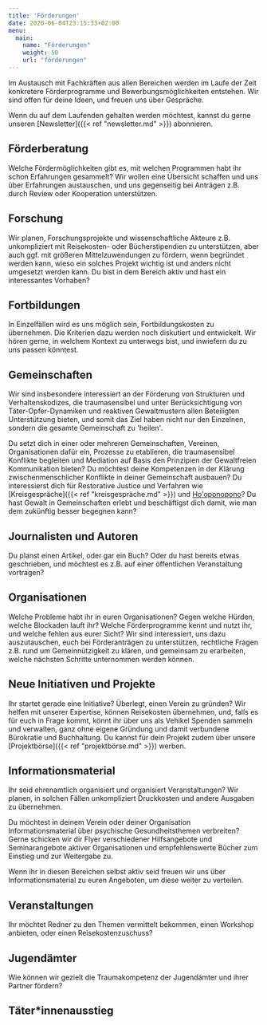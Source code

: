 ```yaml
---
title: 'Förderungen'
date: 2020-06-04T23:15:33+02:00
menu:
  main:
    name: "Förderungen"
    weight: 50
    url: "förderungen"
---
```


Im Austausch mit Fachkräften aus allen Bereichen werden im Laufe der Zeit konkretere Förderprogramme und Bewerbungsmöglichkeiten entstehen. Wir sind offen für deine Ideen, und freuen uns über Gespräche.

Wenn du auf dem Laufenden gehalten werden möchtest, kannst du gerne unseren [Newsletter]({{< ref "newsletter.md" >}}) abonnieren. 

## Förderberatung

Welche Fördermöglichkeiten gibt es, mit welchen Programmen habt ihr schon Erfahrungen gesammelt? Wir wollen eine Übersicht schaffen und uns über Erfahrungen austauschen, und uns gegenseitig bei Anträgen z.B. durch Review oder Kooperation unterstützen.

## Forschung

Wir planen, Forschungsprojekte und wissenschaftliche Akteure z.B. unkompliziert mit Reisekosten- oder Bücherstipendien zu unterstützen, aber auch ggf. mit größeren Mittelzuwendungen zu fördern, wenn begründet werden kann, wieso ein solches Projekt wichtig ist und anders nicht umgesetzt werden kann. Du bist in dem Bereich aktiv und hast ein interessantes Vorhaben?

## Fortbildungen

In Einzelfällen wird es uns möglich sein, Fortbildungskosten zu übernehmen. Die Kriterien dazu werden noch diskutiert und entwickelt. Wir hören gerne, in welchem Kontext zu unterwegs bist, und inwiefern du zu uns passen könntest. 

## Gemeinschaften

Wir sind insbesondere interessiert an der Förderung von Strukturen und Verhaltenskodizes, die traumasensibel und unter Berücksichtigung von Täter-Opfer-Dynamiken und reaktiven Gewaltmustern allen Beteiligten Unterstützung bieten, und somit das Ziel haben nicht nur den Einzelnen, sondern die gesamte Gemeinschaft zu 'heilen'.

Du setzt dich in einer oder mehreren Gemeinschaften, Vereinen, Organisationen dafür ein, Prozesse zu etablieren, die traumasensibel Konflikte begleiten und Mediation auf Basis den Prinzipien der Gewaltfreien Kommunikation bieten? Du möchtest deine Kompetenzen in der Klärung zwischenmenschlicher Konflikte in deiner Gemeinschaft ausbauen? Du interessierst dich für Restorative Justice und Verfahren wie [Kreisgespräche]({{< ref "kreisgespräche.md" >}}) und [Ho'oponopono](https://www.narf.org/nill/documents/peacemaking/1995-meyer-to-set-right.pdf)? Du hast Gewalt in Gemeinschaften erlebt und beschäftigst dich damit, wie man dem zukünftig besser begegnen kann?

## Journalisten und Autoren

Du planst einen Artikel, oder gar ein Buch? Oder du hast bereits etwas geschrieben, und möchtest es z.B. auf einer öffentlichen Veranstaltung vortragen?

## Organisationen

Welche Probleme habt ihr in euren Organisationen? Gegen welche Hürden, welche Blockaden lauft ihr? Welche Förderprogramme kennt und nutzt ihr, und welche fehlen aus eurer Sicht? Wir sind interessiert, uns dazu auszutauschen, euch bei Förderanträgen zu unterstützen, rechtliche Fragen z.B. rund um Gemeinnützigkeit zu klären, und gemeinsam zu erarbeiten, welche nächsten Schritte unternommen werden können.

## Neue Initiativen und Projekte

Ihr startet gerade eine Initiative? Überlegt, einen Verein zu gründen? Wir helfen mit unserer Expertise, können Reisekosten übernehmen, und, falls es für euch in Frage kommt, könnt ihr über uns als Vehikel Spenden sammeln und verwalten, ganz ohne eigene Gründung und damit verbundene Bürokratie und Buchhaltung. Du kannst für dein Projekt zudem über unsere [Projektbörse]({{< ref "projektbörse.md" >}}) werben.

## Informationsmaterial

Ihr seid ehrenamtlich organisiert und organisiert Veranstaltungen? Wir planen, in solchen Fällen unkompliziert Druckkosten und andere Ausgaben zu übernehmen.

Du möchtest in deinem Verein oder deiner Organisation Informationsmaterial über psychische Gesundheitsthemen verbreiten? Gerne schicken wir dir Flyer verschiedener Hilfsangebote und Seminarangebote aktiver Organisationen und empfehlenswerte Bücher zum Einstieg und zur Weitergabe zu.

Wenn ihr in diesen Bereichen selbst aktiv seid freuen wir uns über Informationsmaterial zu euren Angeboten, um diese weiter zu verteilen.

## Veranstaltungen

Ihr möchtet Redner zu den Themen vermittelt bekommen, einen Workshop anbieten, oder einen Reisekostenzuschuss?

## Jugendämter

Wie können wir gezielt die Traumakompetenz der Jugendämter und ihrer Partner fördern?

## Täter*innenausstieg
